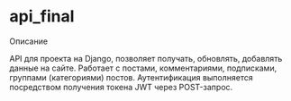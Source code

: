 # api_final

Описание

API для проекта на Django, позволяет получать, обновлять, добавлять данные на сайте. Работает с постами, комментариями, подписками, группами (категориями) постов. Аутентификация выполняется посредством получения токена JWT через POST-запрос.

